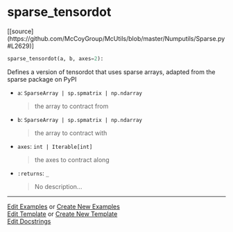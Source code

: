 # <a id="McUtils.Numputils.Sparse.sparse_tensordot">sparse_tensordot</a>
<div class="docs-source-link" markdown="1">
[[source](https://github.com/McCoyGroup/McUtils/blob/master/Numputils/Sparse.py#L2629)]
</div>

```python
sparse_tensordot(a, b, axes=2): 
```
Defines a version of tensordot that uses sparse arrays, adapted from the sparse package on PyPI
- `a`: `SparseArray | sp.spmatrix | np.ndarray`
    >the array to contract from
- `b`: `SparseArray | sp.spmatrix | np.ndarray`
    >the array to contract with
- `axes`: `int | Iterable[int]`
    >the axes to contract along
- `:returns`: `_`
    >No description... 



___

[Edit Examples](https://github.com/McCoyGroup/McUtils/edit/gh-pages/ci/examples/McUtils/Numputils/Sparse/sparse_tensordot.md) or 
[Create New Examples](https://github.com/McCoyGroup/McUtils/new/gh-pages/?filename=ci/examples/McUtils/Numputils/Sparse/sparse_tensordot.md) <br/>
[Edit Template](https://github.com/McCoyGroup/McUtils/edit/gh-pages/ci/docs/McUtils/Numputils/Sparse/sparse_tensordot.md) or 
[Create New Template](https://github.com/McCoyGroup/McUtils/new/gh-pages/?filename=ci/docs/templates/McUtils/Numputils/Sparse/sparse_tensordot.md) <br/>
[Edit Docstrings](https://github.com/McCoyGroup/McUtils/edit/master/Numputils/Sparse.py#L2629?message=Update%20Docs)